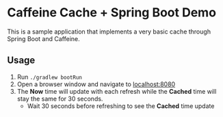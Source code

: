 # Caffeine Cache + Spring Boot Demo

This is a sample application that implements a very basic cache through Spring Boot and Caffeine.

## Usage
1. Run ```./gradlew bootRun```
2. Open a browser window and navigate to [localhost:8080](http://localhost:8080)
3. The **Now** time will update with each refresh while the **Cached** time will stay the same for 30 seconds.
    - Wait 30 seconds before refreshing to see the **Cached** time update 
